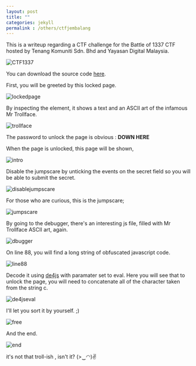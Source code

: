 ```yaml
---
layout: post
title: ""
categories: jekyll
permalink : /others/ctfjembalang
---
```


This is a writeup regarding a CTF challenge for the Battle of 1337 CTF hosted by Tenang Komuniti Sdn. Bhd and Yayasan Digital Malaysia.

![CTF1337](/musubi/assets/jembalang/ctf.PNG)

You can download the source code [here](https://github.com/yunaranyancat/ctf-dump/blob/main/jembalang.zip).

First, you will be greeted by this locked page.

![lockedpage](/musubi/assets/jembalang/unlockpage.PNG)

By inspecting the element, it shows a text and an ASCII art of the infamous Mr Trollface.

![trollface](/musubi/assets/jembalang/troll.PNG)

The password to unlock the page is obvious : **DOWN HERE**

When the page is unlocked, this page will be shown,

![intro](/musubi/assets/jembalang/intro.PNG)

Disable the jumpscare by unticking the events on the secret field so you will be able to submit the secret.

![disablejumpscare](/musubi/assets/jembalang/nojumpscare.PNG)

For those who are curious, this is the jumpscare;

![jumpscare](/musubi/assets/jembalang/jumpscare.PNG)

By going to the debugger, there's an interesting js file, filled with Mr Trollface ASCII art, again.

![dbugger](/musubi/assets/jembalang/debugger.PNG)

On line 88, you will find a long string of obfuscated javascript code.

![line88](/musubi/assets/jembalang/line88.PNG)

Decode it using [de4js](https://lelinhtinh.github.io/de4js/) with paramater set to eval.
Here you will see that to unlock the page, you will need to concatenate all of the character taken from the string c.

![de4jseval](/musubi/assets/jembalang/de4js.PNG)

I'll let you sort it by yourself. ;)

![free](/musubi/assets/jembalang/free.PNG)

And the end.

![end](/musubi/assets/jembalang/end.PNG)

it's not that troll-ish , isn't it? (>‿◠)✌

